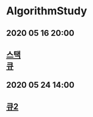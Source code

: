 # AlgorithmStudy

2020 05 16 20:00
--------------------
[스택](https://www.acmicpc.net/problem/10828)<br> [큐](https://www.acmicpc.net/problem/10845)
<br>
<br>
2020 05 24 14:00
--------------------
[큐2](https://www.acmicpc.net/problem/18258)
<br>
<br>
--------------------
